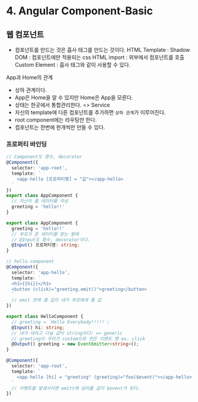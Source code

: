 # 4. Angular Component-Basic
## 웹 컴포넌트
- 컴포넌트를 만드는 것은 흡사 태그를 만드는 것이다.
HTML Template : 
Shadow DOM : 컴포넌트에만 적용되는 css
HTML import : 외부에서 컴포넌트를 호출
Custom Element : 흡사 태그와 같이 사용할 수 있다.

App과 Home의 관계
- 상하 관계이다.
- App은 Home을 알 수 있지만 Home은 App을 모른다.
- 상태는 한곳에서 통합관리한다. => Service
- 자신의 template에 다른 컴포넌트를 추가하면 `상하 관계`가 이루어진다.
- root component에는 라우팅만 한다.
- 컴포넌트는 한번에 한개씩만 만들 수 있다.

### 프로퍼티 바인딩
```typescript
// Component도 함수, decorator
@Component({
  selector: 'app-root',
  template: `
    <app-hello [프로퍼티명] = "값"></app-hello>
  `
})
export class AppComponent {
  // 자신이 줄 데이터를 작성
  greeting = 'hello!!'
}

```

```typescript
export class AppComponent {
  greeting = 'hello!!'
  // 부모가 준 데이터를 받는 형태
  // @Input도 함수, decorator이다.
  @Input() 프로퍼티명: string;
}
```

```typescript
// hello.component
@Component({
  selector: 'app-hello',
  template: `
  <h1>{{hi}}</h1>
  <button (click)="greeting.emit()">greeting</button>
  `
  // emit 안에 줄 값이 내가 부모에게 줄 값
})

export class HelloComponent {
  // greeting = `Hello Everybody!!!!!`;
  @Input() hi: string;
  // 내가 데리고 다닐 값이 string이다! => generic
  // greeting이 우리가 custom으로 만든 이벤트 명 ex. click
  @Output() greeting = new EventEmitter<string>();
}
```

```typescript
@Component({
  selector: 'app-root',
  template: `
    <app-hello [hi] = "greeting" (greeting)="foo($event)"></app-hello>
  `
  // 이벤트를 발생시키면 emitt에 담아줄 값이 $event가 된다.
})
```